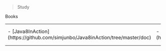 
>Study

Books
<table text-align="center">
<tr>
<td width="30%">
- [Java8InAction](https://github.com/simjunbo/Java8inAction/tree/master/doc)
</td>
<td width="30%">
- [SpringInAction](https://github.com/simjunbo/SpringInAction/tree/master/doc)
</td>
<td width="30%">
- [Spring5.0마이크로서비스2/e](https://github.com/simjunbo/core-study-record/blob/master/%EC%8A%A4%ED%94%84%EB%A7%81%205.0%20%EB%A7%88%EC%9D%B4%ED%81%AC%EB%A1%9C%EC%84%9C%EB%B9%84%EC%8A%A4%202-e/keyword.md)
</td>
</tr>
<tr>
</table>
